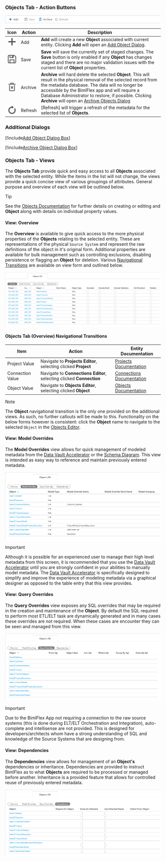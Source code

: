 ### Objects Tab - Action Buttons

<img
    src="images/bimlflex-app-tab-objects-actions.png"
    class="border-image"
    title="Objects Tab - Action Buttons"
/>

|Icon|Action|Description|
|-|-|-|
|<div class="icon-col m-5"><img src="images/svg-icons/add.svg" /></div>|<span class="nowrap-col m-5">Add</span>|**Add** will create a new **Object** associated with current entity. Clicking **Add** will open an [Add Object Dialog](#Add-Object-Dialog-Box).|
|<div class="icon-col m-5"><img src="images/svg-icons/save.svg" /></div>|<span class="nowrap-col m-5">Save</span>| **Save** will save the currently set of staged changes.  The **Save** button is only enabled if any **Object** has changes staged and there are no major validation issues with the current list of **Object** properties.|
|<div class="icon-col m-5"><img src="images/svg-icons/archive-delete.svg" /></div>|<span class="nowrap-col m-5">Archive</span>|**Archive** will hard delete the selected **Object**.  This will result in the physical removal of the selected record from the metadata database.  The data will no longer be accessible by the BimlFlex app and will require a Database Administrator to restore, if possible. Clicking **Archive** will open an [Archive Objects Dialog](#Archive-Object-Dialog-Box)|
|<div class="icon-col m-5"><img src="images/svg-icons/refresh.svg" /></div>|<span class="nowrap-col m-5">Refresh</span>|[Refresh] will trigger a refresh of the metadata for the selected list of **Objects**.|

### Additional Dialogs

[!include[Add Object Dialog Box](_dialog-add-object.md)]

[!include[Archive Object Dialog Box](_dialog-archive-object-list.md)]

### Objects Tab - Views

The **Objects Tab** provide quick and easy access to all **Objects** associated with the selected entity.  While the items in the list will not change, the views provide a quick concise view of various groupings of attributes.  General purpose and overview of each view will be outlined below.

> [!TIP]
> See the [Objects Documentation](objects.md) for further details on creating or editing and **Object** along with details on individual property values.

#### View: Overview

The **Overview** is available to give quick access to the more physical properties of the **Objects** relating to the selected entity.  These are representations of the physical `Source System` and represent the raw definitions of the object in it's original form.  Additional properties are available for bulk management such as controlling exclusions, disabling persistence or flagging an **Object** for deletion.  Various [Navigational Transitions](#Objects-Tab-(Overview)-Navigational-Transitions) are available on view form and outlined below.

<img
    src="images/bimlflex-app-tab-objects-view-overview.png"
    class="border-image"
    title="Objects Tab - Overview View"
/>

#### Objects Tab (Overview) Navigational Transitions
|Item|Action|Entity Documentation|
|-|-|-|
|Project Value|Navigate to **Projects Editor**, selecting clicked **Project**|[Projects Documentation](projects.md)
|Connection Value|Navigate to **Connections Editor**, selecting clicked **Connection**|[Connections Documentation](connections.md)
|Object Value|Navigate to **Objects Editor**, selecting clicked **Object**|[Objects Documentation](objects.md)

> [!NOTE]
> The **Object** navigational transition is the only one provided on the additional views.  As such, no further callouts will be made to this.  Functionality on the below forms however is consistent: click the **Object** name to navigate to the selected `Object` in the [Objects Editor](objects.md).

#### View: Model Overrides

The **Model Overrides** view allows for quick management of modeled metadata from the [Data Vault Accelerator](..\modeling-tools\accelerator.md) or the [Schema Diagram](..\modeling-tools\schema-diagram.md).  This view is intended as easy way to reference and maintain previously entered metadata.

<img
    src="images/bimlflex-app-tab-objects-view-model-overrides.png"
    class="border-image"
    title="Objects Tab - Model Overrides View"
/>

> [!IMPORTANT]
> Although it is possible for an experienced user to manage their high level metadata from this screen, it is recommended that you use the [Data Vault Accelerator](..\modeling-tools\accelerator.md) until you are strongly confident in your abilities to manually model metadata.  The [Data Vault Accelerator](..\modeling-tools\accelerator.md) is specifically designed to simplify and improve the experience of modeling metadata via a graphical designer as opposed to the table entry that this view provides.

#### View: Query Overrides

The **Query Overrides** view exposes any SQL overrides that may be required in the creation and maintenance of the **Object**.  By default the SQL required to perform most ETL/ELT task are dynamically generated and in many cases these overrides are not required.  When these cases are encounter they can be seen and managed from this view.

<img
    src="images/bimlflex-app-tab-objects-view-query-overrides.png"
    class="border-image"
    title="Objects Tab - Query Overrides View"
/>

> [!IMPORTANT]
> Due to the BimlFlex App not requiring a connection to the raw source systems (this is done during ELT/ELT Orchestration and Integration), auto-complete and intellisense are not provided.  This is designed for developers/architects whom have a strong understanding of SQL and knowledge of the Source Systems that are designing from.

#### View: Dependencies

The **Dependencies** view allows for management of an **Object's** dependencies or inheritance.  Dependencies are provided to instruct BimlFlex as to what **Objects** are required to be processed or managed before another.  Inheritance is a provided feature that allows for controlled reuse of previously entered metadata.

<img
    src="images/bimlflex-app-tab-objects-view-dependencies.png"
    class="border-image"
    title="Objects Tab - Dependencies View"
/>

[//]: # (TODO: Add Links for Dependencies and Inheritance documentation.)

[//]: # (> [!TIP])

[//]: # (> For more information about dependencies and inheritance refer to the appropriate link\(s\) below:  )

[//]: # (> [Object Dependencies]  - Links to come...  )

[//]: # (> [Object Inheritance]  - Links to come...  )
